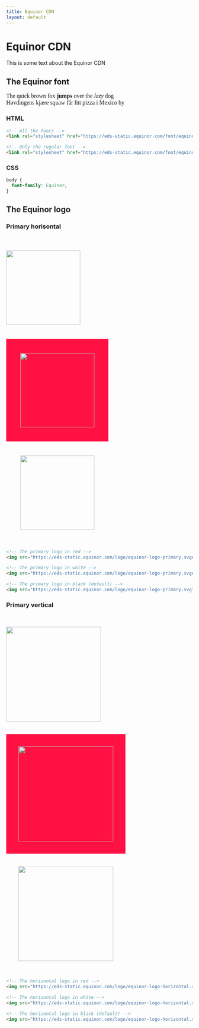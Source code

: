 ```yaml
---
title: Equinor CDN
layout: default
---
```


# Equinor CDN

This is some text about the Equinor CDN

## The Equinor font

<div style="font-family: Equinor; font-size: 1.125em">
  <p>The quick brown fox <strong>jumps</strong> over the <em>lazy</em> dog<br />
  Høvdingens kjære squaw får litt pizza i Mexico by</p>
</div>

### HTML

```html
<!-- All the fonts -->
<link rel="stylesheet" href="https://eds-static.equinor.com/font/equinor-font.css" />

<!-- Only the regular font -->
<link rel="stylesheet" href="https://eds-static.equinor.com/font/equinor-regular.css" />
```

### CSS

```css
body {
  font-family: Equinor;
}
```

## The Equinor logo

### Primary horisontal

<img src="https://eds-static.equinor.com/logo/equinor-logo-primary.svg#red" style="width: 200px; margin: 38px; margin-left: 0;" />

<div style="background-color: #ff1243; display: inline-block">
  <img src="https://eds-static.equinor.com/logo/equinor-logo-primary.svg#white" style="width: 200px; margin: 38px; background-color: transparent" />
</div>

<img src="https://eds-static.equinor.com/logo/equinor-logo-primary.svg" style="width: 200px; margin: 38px;" />

```html
<!-- The primary logo in red -->
<img src="https://eds-static.equinor.com/logo/equinor-logo-primary.svg#red" style="width: 200px; margin: 38px;" />

<!-- The primary logo in white -->
<img src="https://eds-static.equinor.com/logo/equinor-logo-primary.svg#white" style="width: 200px; margin: 38px;" />

<!-- The primary logo in black (default) -->
<img src="https://eds-static.equinor.com/logo/equinor-logo-primary.svg" style="width: 200px; margin: 38px" />
```

### Primary vertical

<img src="https://eds-static.equinor.com/logo/equinor-logo-horizontal.svg#red" style="width: 256px; margin: 33px; margin-left: 0;" />

<div style="background-color: #ff1243; display: inline-block">
  <img src="https://eds-static.equinor.com/logo/equinor-logo-horizontal.svg#white" style="width: 256px; margin: 33px; background-color: transparent" />
</div>

<img src="https://eds-static.equinor.com/logo/equinor-logo-horizontal.svg" style="width: 256px; margin: 33px;" />


```html
<!-- The horizontal logo in red -->
<img src="https://eds-static.equinor.com/logo/equinor-logo-horizontal.svg#red" style="width: 256px; margin: 33px;" />

<!-- The horizontal logo in white -->
<img src="https://eds-static.equinor.com/logo/equinor-logo-horizontal.svg#white" style="width: 256px; margin: 33px;" />

<!-- The horizontal logo in black (default) -->
<img src="https://eds-static.equinor.com/logo/equinor-logo-horizontal.svg" style="width: 256px; margin: 33px" />
```
